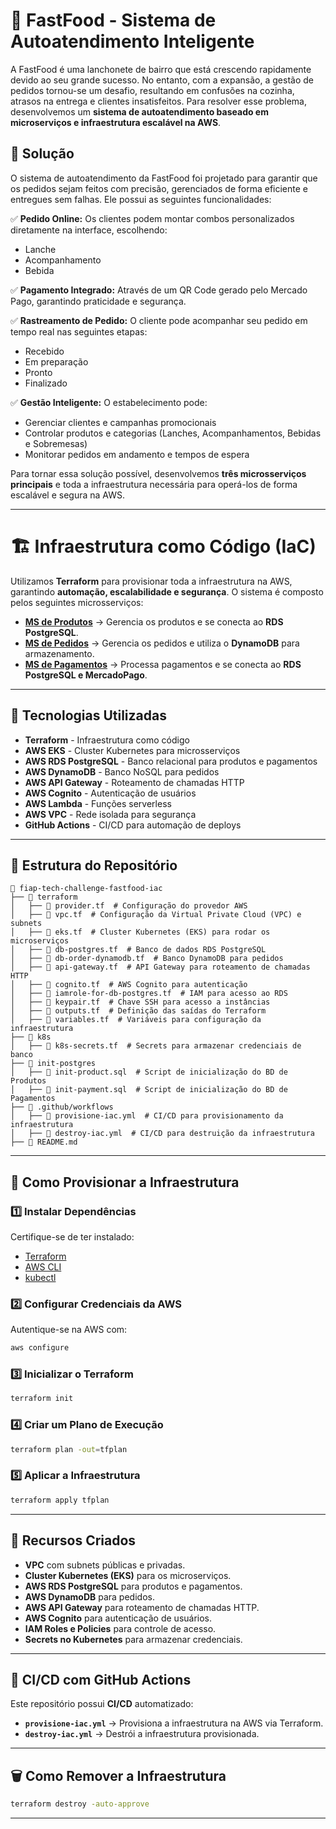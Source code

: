 # 🍔 FastFood - Sistema de Autoatendimento Inteligente

A FastFood é uma lanchonete de bairro que está crescendo rapidamente devido ao seu grande sucesso. No entanto, com a expansão, a gestão de pedidos tornou-se um desafio, resultando em confusões na cozinha, atrasos na entrega e clientes insatisfeitos. Para resolver esse problema, desenvolvemos um **sistema de autoatendimento baseado em microserviços e infraestrutura escalável na AWS**.

## 🎯 Solução
O sistema de autoatendimento da FastFood foi projetado para garantir que os pedidos sejam feitos com precisão, gerenciados de forma eficiente e entregues sem falhas. Ele possui as seguintes funcionalidades:

✅ **Pedido Online:** Os clientes podem montar combos personalizados diretamente na interface, escolhendo:
- Lanche
- Acompanhamento
- Bebida

✅ **Pagamento Integrado:** Através de um QR Code gerado pelo Mercado Pago, garantindo praticidade e segurança.

✅ **Rastreamento de Pedido:** O cliente pode acompanhar seu pedido em tempo real nas seguintes etapas:
- Recebido
- Em preparação
- Pronto
- Finalizado

✅ **Gestão Inteligente:** O estabelecimento pode:
- Gerenciar clientes e campanhas promocionais
- Controlar produtos e categorias (Lanches, Acompanhamentos, Bebidas e Sobremesas)
- Monitorar pedidos em andamento e tempos de espera

Para tornar essa solução possível, desenvolvemos **três microsserviços principais** e toda a infraestrutura necessária para operá-los de forma escalável e segura na AWS.

---

# 🏗️ Infraestrutura como Código (IaC)

Utilizamos **Terraform** para provisionar toda a infraestrutura na AWS, garantindo **automação, escalabilidade e segurança**. O sistema é composto pelos seguintes microsserviços:

- **[MS de Produtos](https://github.com/rodrigotrancoso/fiap-tech-challenge-ms-product)** → Gerencia os produtos e se conecta ao **RDS PostgreSQL**.
- **[MS de Pedidos](https://github.com/rodrigotrancoso/fiap-tech-challenge-ms-order)** → Gerencia os pedidos e utiliza o **DynamoDB** para armazenamento.
- **[MS de Pagamentos](https://github.com/rodrigotrancoso/fiap-tech-challenge-ms-payment)** → Processa pagamentos e se conecta ao **RDS PostgreSQL e MercadoPago**.

---

## 🚀 Tecnologias Utilizadas
- **Terraform** - Infraestrutura como código
- **AWS EKS** - Cluster Kubernetes para microsserviços
- **AWS RDS PostgreSQL** - Banco relacional para produtos e pagamentos
- **AWS DynamoDB** - Banco NoSQL para pedidos
- **AWS API Gateway** - Roteamento de chamadas HTTP
- **AWS Cognito** - Autenticação de usuários
- **AWS Lambda** - Funções serverless
- **AWS VPC** - Rede isolada para segurança
- **GitHub Actions** - CI/CD para automação de deploys

---

## 📂 Estrutura do Repositório
```
📁 fiap-tech-challenge-fastfood-iac
├── 📁 terraform
│   ├── 📜 provider.tf  # Configuração do provedor AWS
│   ├── 📜 vpc.tf  # Configuração da Virtual Private Cloud (VPC) e subnets
│   ├── 📜 eks.tf  # Cluster Kubernetes (EKS) para rodar os microserviços
│   ├── 📜 db-postgres.tf  # Banco de dados RDS PostgreSQL
│   ├── 📜 db-order-dynamodb.tf  # Banco DynamoDB para pedidos
│   ├── 📜 api-gateway.tf  # API Gateway para roteamento de chamadas HTTP
│   ├── 📜 cognito.tf  # AWS Cognito para autenticação
│   ├── 📜 iamrole-for-db-postgres.tf  # IAM para acesso ao RDS
│   ├── 📜 keypair.tf  # Chave SSH para acesso a instâncias
│   ├── 📜 outputs.tf  # Definição das saídas do Terraform
│   ├── 📜 variables.tf  # Variáveis para configuração da infraestrutura
├── 📁 k8s
│   ├── 📜 k8s-secrets.tf  # Secrets para armazenar credenciais de banco
├── 📁 init-postgres
│   ├── 📜 init-product.sql  # Script de inicialização do BD de Produtos
│   ├── 📜 init-payment.sql  # Script de inicialização do BD de Pagamentos
├── 📁 .github/workflows
│   ├── 📜 provisione-iac.yml  # CI/CD para provisionamento da infraestrutura
│   ├── 📜 destroy-iac.yml  # CI/CD para destruição da infraestrutura
├── 📜 README.md
```

---

## 🔧 Como Provisionar a Infraestrutura

### 1️⃣ **Instalar Dependências**
Certifique-se de ter instalado:
- [Terraform](https://www.terraform.io/downloads)
- [AWS CLI](https://aws.amazon.com/cli/)
- [kubectl](https://kubernetes.io/docs/tasks/tools/)

### 2️⃣ **Configurar Credenciais da AWS**
Autentique-se na AWS com:
```sh
aws configure
```

### 3️⃣ **Inicializar o Terraform**
```sh
terraform init
```

### 4️⃣ **Criar um Plano de Execução**
```sh
terraform plan -out=tfplan
```

### 5️⃣ **Aplicar a Infraestrutura**
```sh
terraform apply tfplan
```

---

## 📌 Recursos Criados
- **VPC** com subnets públicas e privadas.
- **Cluster Kubernetes (EKS)** para os microserviços.
- **AWS RDS PostgreSQL** para produtos e pagamentos.
- **AWS DynamoDB** para pedidos.
- **AWS API Gateway** para roteamento de chamadas HTTP.
- **AWS Cognito** para autenticação de usuários.
- **IAM Roles e Policies** para controle de acesso.
- **Secrets no Kubernetes** para armazenar credenciais.

---

## 🚢 CI/CD com GitHub Actions
Este repositório possui **CI/CD** automatizado:
- **`provisione-iac.yml`** → Provisiona a infraestrutura na AWS via Terraform.
- **`destroy-iac.yml`** → Destrói a infraestrutura provisionada.

---

## 🗑️ Como Remover a Infraestrutura
```sh
terraform destroy -auto-approve
```

---


